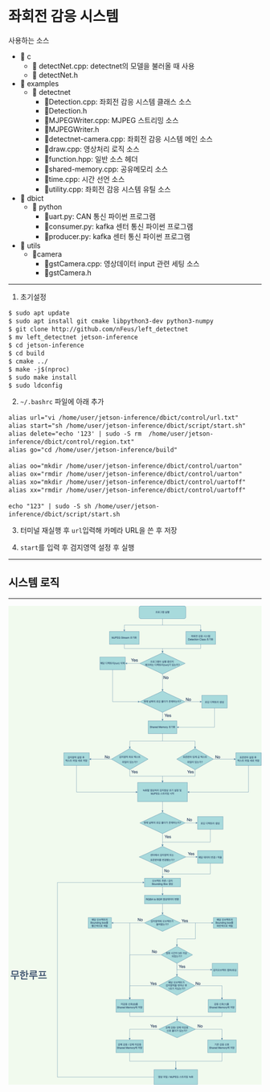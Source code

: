 # 좌회전 감응 시스템

사용하는 소스
* 📁 c
	* 📄 detectNet.cpp: detectnet의 모델을 불러올 때 사용
	* 📄 detectNet.h
* 📁 examples
	* 	📁 detectnet
		 * 	📄Detection.cpp: 좌회전 감응 시스템 클래스 소스
		 * 	📄Detection.h
		 * 	📄MJPEGWriter.cpp: MJPEG 스트리밍 소스
		 * 	📄MJPEGWriter.h
		 * 	📄detectnet-camera.cpp: 좌회전 감응 시스템 메인 소스
		 * 	📄draw.cpp: 영상처리 로직 소스
		 * 	📄function.hpp: 일반 소스 헤더
		 * 	📄shared-memory.cpp: 공유메모리 소스
		 * 	📄time.cpp: 시간 선언 소스
		 * 	📄utility.cpp: 좌회전 감응 시스템 유틸 소스
* 📁 dbict
	* 	📁 python
		 * 	📄uart.py: CAN 통신 파이썬 프로그램
		 * 	📄consumer.py: kafka 센터 통신 파이썬 프로그램
		 * 	📄producer.py: kafka 센터 통신 파이썬 프로그램
* 📁 utils
	* 	📁camera
		 * 	📄gstCamera.cpp: 영상데이터 input 관련 세팅 소스
		 * 	📄gstCamera.h


****
1. 초기설정
```
$ sudo apt update
$ sudo apt install git cmake libpython3-dev python3-numpy
$ git clone http://github.com/nFeus/left_detectnet
$ mv left_detectnet jetson-inference
$ cd jetson-inference
$ cd build
$ cmake ../
$ make -j$(nproc)
$ sudo make install
$ sudo ldconfig
```


2. `~/.bashrc` 파일에 아래 추가
```
alias url="vi /home/user/jetson-inference/dbict/control/url.txt"
alias start="sh /home/user/jetson-inference/dbict/script/start.sh"
alias delete="echo '123' | sudo -S rm  /home/user/jetson-inference/dbict/control/region.txt"
alias go="cd /home/user/jetson-inference/build"

alias oo="mkdir /home/user/jetson-inference/dbict/control/uarton"
alias ox="rmdir /home/user/jetson-inference/dbict/control/uarton"
alias xo="mkdir /home/user/jetson-inference/dbict/control/uartoff"
alias xx="rmdir /home/user/jetson-inference/dbict/control/uartoff"

echo "123" | sudo -S sh /home/user/jetson-inference/dbict/script/start.sh
```

3. 터미널 재실행 후 `url`입력해 카메라 URL을 쓴 후 저장

4. `start`를 입력 후 검지영역 설정 후 실행

****

## 시스템 로직

****
![](docs/4_DetectNet_fc.png)
